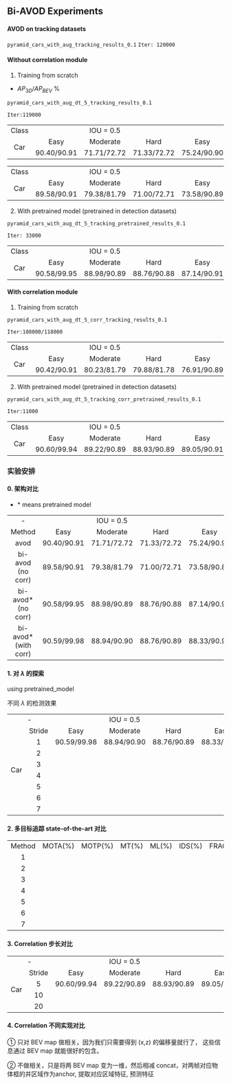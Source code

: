 ## Bi-AVOD Experiments

#### AVOD on tracking datasets
`pyramid_cars_with_aug_tracking_results_0.1`
`Iter: 120000`
<table>
   <tr>
      <td style="text-align:center;vertical-align:middle;">Class</td>
      <td colspan="3" style="text-align:center;vertical-align:middle;">IOU = 0.5</td>
      <td colspan="3" style="text-align:center;vertical-align:middle;">IOU = 0.7</td>
   <tr>
   <tr>
      <td rowspan="2" style="text-align:center;vertical-align:middle;">Car</td>
      <td style="text-align:center;vertical-align:middle;">Easy</td>
      <td style="text-align:center;vertical-align:middle;">Moderate</td>
      <td style="text-align:center;vertical-align:middle;">Hard</td>
      <td style="text-align:center;vertical-align:middle;">Easy</td>
      <td style="text-align:center;vertical-align:middle;">Moderate</td>
      <td style="text-align:center;vertical-align:middle;">Hard</td>
   </tr>
    <tr>
      <td style="text-align:center;vertical-align:middle;">90.40/90.91</td>
      <td style="text-align:center;vertical-align:middle;">71.71/72.72</td>
      <td style="text-align:center;vertical-align:middle;">71.33/72.72</td>
      <td style="text-align:center;vertical-align:middle;">75.24/90.90</td>
      <td style="text-align:center;vertical-align:middle;">55.11/72.69</td>
      <td style="text-align:center;vertical-align:middle;">48.58/72.66</td>


#### Without correlation module

1. Training from scratch

* $AP_{3D} / AP_{BEV}$ %

`pyramid_cars_with_aug_dt_5_tracking_results_0.1`

`Iter:119000` 

<table>
   <tr>
      <td style="text-align:center;vertical-align:middle;">Class</td>
      <td colspan="3" style="text-align:center;vertical-align:middle;">IOU = 0.5</td>
      <td colspan="3" style="text-align:center;vertical-align:middle;">IOU = 0.7</td>
   <tr>
   <tr>
      <td rowspan="2" style="text-align:center;vertical-align:middle;">Car</td>
      <td style="text-align:center;vertical-align:middle;">Easy</td>
      <td style="text-align:center;vertical-align:middle;">Moderate</td>
      <td style="text-align:center;vertical-align:middle;">Hard</td>
      <td style="text-align:center;vertical-align:middle;">Easy</td>
      <td style="text-align:center;vertical-align:middle;">Moderate</td>
      <td style="text-align:center;vertical-align:middle;">Hard</td>
   </tr>
    <tr>
      <td style="text-align:center;vertical-align:middle;">89.58/90.91</td>
      <td style="text-align:center;vertical-align:middle;">79.38/81.79</td>
      <td style="text-align:center;vertical-align:middle;">71.00/72.71</td>
      <td style="text-align:center;vertical-align:middle;">73.58/90.89</td>
      <td style="text-align:center;vertical-align:middle;">54.11/81.75</td>
      <td style="text-align:center;vertical-align:middle;">47.75/72.68</td>
   </tr>
</table>

2. With pretrained model (pretrained in detection datasets)

`pyramid_cars_with_aug_dt_5_tracking_pretrained_results_0.1`

`Iter: 33000`

<table>
   <tr>
      <td style="text-align:center;vertical-align:middle;">Class</td>
      <td colspan="3" style="text-align:center;vertical-align:middle;">IOU = 0.5</td>
      <td colspan="3" style="text-align:center;vertical-align:middle;">IOU = 0.7</td>
   <tr>
   <tr>
      <td rowspan="2" style="text-align:center;vertical-align:middle;">Car</td>
      <td style="text-align:center;vertical-align:middle;">Easy</td>
      <td style="text-align:center;vertical-align:middle;">Moderate</td>
      <td style="text-align:center;vertical-align:middle;">Hard</td>
      <td style="text-align:center;vertical-align:middle;">Easy</td>
      <td style="text-align:center;vertical-align:middle;">Moderate</td>
      <td style="text-align:center;vertical-align:middle;">Hard</td>
   </tr>
    <tr>
      <td style="text-align:center;vertical-align:middle;">90.58/99.95</td>
      <td style="text-align:center;vertical-align:middle;">88.98/90.89</td>
      <td style="text-align:center;vertical-align:middle;">88.76/90.88</td>
      <td style="text-align:center;vertical-align:middle;">87.14/90.91</td>
      <td style="text-align:center;vertical-align:middle;">74.52/90.83</td>
      <td style="text-align:center;vertical-align:middle;">67.70/81.32</td>
   </tr>
</table>


#### With correlation module

1. Training from scratch

`pyramid_cars_with_aug_dt_5_corr_tracking_results_0.1`

`Iter:108000/118000`

<table>
   <tr>
      <td style="text-align:center;vertical-align:middle;">Class</td>
      <td colspan="3" style="text-align:center;vertical-align:middle;">IOU = 0.5</td>
      <td colspan="3" style="text-align:center;vertical-align:middle;">IOU = 0.7</td>
   <tr>
   <tr>
      <td rowspan="2" style="text-align:center;vertical-align:middle;">Car</td>
      <td style="text-align:center;vertical-align:middle;">Easy</td>
      <td style="text-align:center;vertical-align:middle;">Moderate</td>
      <td style="text-align:center;vertical-align:middle;">Hard</td>
      <td style="text-align:center;vertical-align:middle;">Easy</td>
      <td style="text-align:center;vertical-align:middle;">Moderate</td>
      <td style="text-align:center;vertical-align:middle;">Hard</td>
   </tr>
    <tr>
      <td style="text-align:center;vertical-align:middle;">90.42/90.91</td>
      <td style="text-align:center;vertical-align:middle;">80.23/81.79</td>
      <td style="text-align:center;vertical-align:middle;">79.88/81.78</td>
      <td style="text-align:center;vertical-align:middle;">76.91/90.89</td>
      <td style="text-align:center;vertical-align:middle;">58.30/81.76</td>
      <td style="text-align:center;vertical-align:middle;">56.91/72.70</td>
   </tr>
</table>




2. With pretrained model (pretrained in detection datasets)

`pyramid_cars_with_aug_dt_5_tracking_corr_pretrained_results_0.1`

`Iter:11000`

<table>
   <tr>
      <td style="text-align:center;vertical-align:middle;">Class</td>
      <td colspan="3" style="text-align:center;vertical-align:middle;">IOU = 0.5</td>
      <td colspan="3" style="text-align:center;vertical-align:middle;">IOU = 0.7</td>
   <tr>
   <tr>
      <td rowspan="2" style="text-align:center;vertical-align:middle;">Car</td>
      <td style="text-align:center;vertical-align:middle;">Easy</td>
      <td style="text-align:center;vertical-align:middle;">Moderate</td>
      <td style="text-align:center;vertical-align:middle;">Hard</td>
      <td style="text-align:center;vertical-align:middle;">Easy</td>
      <td style="text-align:center;vertical-align:middle;">Moderate</td>
      <td style="text-align:center;vertical-align:middle;">Hard</td>
   </tr>
    <tr>
      <td style="text-align:center;vertical-align:middle;">90.60/99.94</td>
      <td style="text-align:center;vertical-align:middle;">89.22/90.89</td>
      <td style="text-align:center;vertical-align:middle;">88.93/90.89</td>
      <td style="text-align:center;vertical-align:middle;">89.05/90.91</td>
      <td style="text-align:center;vertical-align:middle;">76.67/90.85</td>
      <td style="text-align:center;vertical-align:middle;">75.83/90.84</td>
   </tr>
</table>


### 实验安排

#### 0. 架构对比

* \* means pretrained model

<table>
   <tr>
      <td style="text-align:center;vertical-align:middle;">-</td>
      <td colspan="3" style="text-align:center;vertical-align:middle;">IOU = 0.5</td>
      <td colspan="3" style="text-align:center;vertical-align:middle;">IOU = 0.7</td>
   <tr>
   <tr>
       <td style="text-align:center;vertical-align:middle;">Method</td>
      <td style="text-align:center;vertical-align:middle;">Easy</td>
      <td style="text-align:center;vertical-align:middle;">Moderate</td>
      <td style="text-align:center;vertical-align:middle;">Hard</td>
      <td style="text-align:center;vertical-align:middle;">Easy</td>
      <td style="text-align:center;vertical-align:middle;">Moderate</td>
      <td style="text-align:center;vertical-align:middle;">Hard</td>
   </tr>
    <tr>
      <td style="text-align:center;vertical-align:middle;">avod</td>
      <td style="text-align:center;vertical-align:middle;">90.40/90.91</td>
      <td style="text-align:center;vertical-align:middle;">71.71/72.72</td>
      <td style="text-align:center;vertical-align:middle;">71.33/72.72</td>
      <td style="text-align:center;vertical-align:middle;">75.24/90.90</td>
      <td style="text-align:center;vertical-align:middle;">55.11/72.69</td>
      <td style="text-align:center;vertical-align:middle;">48.58/72.66</td>
    </tr>
    <tr>
      <td style="text-align:center;vertical-align:middle;">bi-avod </br>(no corr)</td>
      <td style="text-align:center;vertical-align:middle;">89.58/90.91</td>
      <td style="text-align:center;vertical-align:middle;">79.38/81.79</td>
      <td style="text-align:center;vertical-align:middle;">71.00/72.71</td>
      <td style="text-align:center;vertical-align:middle;">73.58/90.89</td>
      <td style="text-align:center;vertical-align:middle;">54.11/81.75</td>
      <td style="text-align:center;vertical-align:middle;">47.75/72.68</td>
    </tr>
    <tr>
      <td style="text-align:center;vertical-align:middle;">bi-avod* </br>(no corr)</td>
      <td style="text-align:center;vertical-align:middle;">90.58/99.95</td>
      <td style="text-align:center;vertical-align:middle;">88.98/90.89</td>
      <td style="text-align:center;vertical-align:middle;">88.76/90.88</td>
      <td style="text-align:center;vertical-align:middle;">87.14/90.91</td>
      <td style="text-align:center;vertical-align:middle;">74.52/90.83</td>
      <td style="text-align:center;vertical-align:middle;">67.70/81.32</td>
    </tr>
	<tr>
      <td style="text-align:center;vertical-align:middle;">bi-avod* </br>(with corr)</td>
      <td style="text-align:center;vertical-align:middle;">90.59/99.98</td>
      <td style="text-align:center;vertical-align:middle;">88.94/90.90</td>
      <td style="text-align:center;vertical-align:middle;">88.76/90.89</td>
      <td style="text-align:center;vertical-align:middle;">88.33/90.90</td>
      <td style="text-align:center;vertical-align:middle;">75.25/90.86</td>
      <td style="text-align:center;vertical-align:middle;">68.51/90.85</td>
    </tr>
</table>



#### 1. 对 $\lambda$ 的探索

using pretrained_model

不同 $\lambda$ 的检测效果

<table>
   <tr>
      <td colspan="2" style="text-align:center;vertical-align:middle;">-</td>
      <td colspan="3" style="text-align:center;vertical-align:middle;">IOU = 0.5</td>
      <td colspan="3" style="text-align:center;vertical-align:middle;">IOU = 0.7</td>
   <tr>
   <tr>
      <td rowspan="8" style="text-align:center;vertical-align:middle;">Car</td>
       <td style="text-align:center;vertical-align:middle;">Stride</td>
      <td style="text-align:center;vertical-align:middle;">Easy</td>
      <td style="text-align:center;vertical-align:middle;">Moderate</td>
      <td style="text-align:center;vertical-align:middle;">Hard</td>
      <td style="text-align:center;vertical-align:middle;">Easy</td>
      <td style="text-align:center;vertical-align:middle;">Moderate</td>
      <td style="text-align:center;vertical-align:middle;">Hard</td>
   </tr>
    <tr>
      <td style="text-align:center;vertical-align:middle;">1</td>
      <td style="text-align:center;vertical-align:middle;">90.59/99.98</td>
      <td style="text-align:center;vertical-align:middle;">88.94/90.90</td>
      <td style="text-align:center;vertical-align:middle;">88.76/90.89</td>
      <td style="text-align:center;vertical-align:middle;">88.33/90.90</td>
      <td style="text-align:center;vertical-align:middle;">75.25/90.86</td>
      <td style="text-align:center;vertical-align:middle;">68.51/90.85</td>
    </tr>
    <tr>
      <td style="text-align:center;vertical-align:middle;">2</td>
      <td style="text-align:center;vertical-align:middle;"> </td>
      <td style="text-align:center;vertical-align:middle;"> </td>
      <td style="text-align:center;vertical-align:middle;"> </td>
      <td style="text-align:center;vertical-align:middle;"> </td>
      <td style="text-align:center;vertical-align:middle;"> </td>
      <td style="text-align:center;vertical-align:middle;"> </td>
    </tr>
    <tr>
      <td style="text-align:center;vertical-align:middle;">3</td>
      <td style="text-align:center;vertical-align:middle;"> </td>
      <td style="text-align:center;vertical-align:middle;"> </td>
      <td style="text-align:center;vertical-align:middle;"> </td>
      <td style="text-align:center;vertical-align:middle;"> </td>
      <td style="text-align:center;vertical-align:middle;"> </td>
      <td style="text-align:center;vertical-align:middle;"> </td>
    </tr>
    <tr>
      <td style="text-align:center;vertical-align:middle;">4</td>
      <td style="text-align:center;vertical-align:middle;"> </td>
      <td style="text-align:center;vertical-align:middle;"> </td>
      <td style="text-align:center;vertical-align:middle;"> </td>
      <td style="text-align:center;vertical-align:middle;"> </td>
      <td style="text-align:center;vertical-align:middle;"> </td>
      <td style="text-align:center;vertical-align:middle;"> </td>
    </tr>
    <tr>
      <td style="text-align:center;vertical-align:middle;">5</td>
      <td style="text-align:center;vertical-align:middle;"> </td>
      <td style="text-align:center;vertical-align:middle;"> </td>
      <td style="text-align:center;vertical-align:middle;"> </td>
      <td style="text-align:center;vertical-align:middle;"> </td>
      <td style="text-align:center;vertical-align:middle;"> </td>
      <td style="text-align:center;vertical-align:middle;"> </td>
    </tr>
    <tr>
      <td style="text-align:center;vertical-align:middle;">6</td>
      <td style="text-align:center;vertical-align:middle;"> </td>
      <td style="text-align:center;vertical-align:middle;"> </td>
      <td style="text-align:center;vertical-align:middle;"> </td>
      <td style="text-align:center;vertical-align:middle;"> </td>
      <td style="text-align:center;vertical-align:middle;"> </td>
      <td style="text-align:center;vertical-align:middle;"> </td>
    </tr>
    <tr>
      <td style="text-align:center;vertical-align:middle;">7</td>
      <td style="text-align:center;vertical-align:middle;"> </td>
      <td style="text-align:center;vertical-align:middle;"> </td>
      <td style="text-align:center;vertical-align:middle;"> </td>
      <td style="text-align:center;vertical-align:middle;"> </td>
      <td style="text-align:center;vertical-align:middle;"> </td>
      <td style="text-align:center;vertical-align:middle;"> </td>
    </tr>
</table>



#### 2. 多目标追踪 state-of-the-art 对比

<table>
   <tr>
       <td style="text-align:center;vertical-align:middle;">Method</td>
       <td style="text-align:center;vertical-align:middle;">MOTA(%)</td>
      <td style="text-align:center;vertical-align:middle;">MOTP(%)</td>
      <td style="text-align:center;vertical-align:middle;">MT(%)</td>
      <td style="text-align:center;vertical-align:middle;">ML(%)</td>
      <td style="text-align:center;vertical-align:middle;">IDS(%)</td>
      <td style="text-align:center;vertical-align:middle;">FRAG</td>
   </tr>
    <tr>
      <td style="text-align:center;vertical-align:middle;">1</td>
      <td style="text-align:center;vertical-align:middle;"> </td>
      <td style="text-align:center;vertical-align:middle;"> </td>
      <td style="text-align:center;vertical-align:middle;"> </td>
      <td style="text-align:center;vertical-align:middle;"> </td>
      <td style="text-align:center;vertical-align:middle;"> </td>
      <td style="text-align:center;vertical-align:middle;"> </td>
    </tr>
    <tr>
      <td style="text-align:center;vertical-align:middle;">2</td>
      <td style="text-align:center;vertical-align:middle;"> </td>
      <td style="text-align:center;vertical-align:middle;"> </td>
      <td style="text-align:center;vertical-align:middle;"> </td>
      <td style="text-align:center;vertical-align:middle;"> </td>
      <td style="text-align:center;vertical-align:middle;"> </td>
      <td style="text-align:center;vertical-align:middle;"> </td>
    </tr>
    <tr>
      <td style="text-align:center;vertical-align:middle;">3</td>
      <td style="text-align:center;vertical-align:middle;"> </td>
      <td style="text-align:center;vertical-align:middle;"> </td>
      <td style="text-align:center;vertical-align:middle;"> </td>
      <td style="text-align:center;vertical-align:middle;"> </td>
      <td style="text-align:center;vertical-align:middle;"> </td>
      <td style="text-align:center;vertical-align:middle;"> </td>
    </tr>
    <tr>
      <td style="text-align:center;vertical-align:middle;">4</td>
      <td style="text-align:center;vertical-align:middle;"> </td>
      <td style="text-align:center;vertical-align:middle;"> </td>
      <td style="text-align:center;vertical-align:middle;"> </td>
      <td style="text-align:center;vertical-align:middle;"> </td>
      <td style="text-align:center;vertical-align:middle;"> </td>
      <td style="text-align:center;vertical-align:middle;"> </td>
    </tr>
    <tr>
      <td style="text-align:center;vertical-align:middle;">5</td>
      <td style="text-align:center;vertical-align:middle;"> </td>
      <td style="text-align:center;vertical-align:middle;"> </td>
      <td style="text-align:center;vertical-align:middle;"> </td>
      <td style="text-align:center;vertical-align:middle;"> </td>
      <td style="text-align:center;vertical-align:middle;"> </td>
      <td style="text-align:center;vertical-align:middle;"> </td>
    </tr>
    <tr>
      <td style="text-align:center;vertical-align:middle;">6</td>
      <td style="text-align:center;vertical-align:middle;"> </td>
      <td style="text-align:center;vertical-align:middle;"> </td>
      <td style="text-align:center;vertical-align:middle;"> </td>
      <td style="text-align:center;vertical-align:middle;"> </td>
      <td style="text-align:center;vertical-align:middle;"> </td>
      <td style="text-align:center;vertical-align:middle;"> </td>
    </tr>
    <tr>
      <td style="text-align:center;vertical-align:middle;">7</td>
      <td style="text-align:center;vertical-align:middle;"> </td>
      <td style="text-align:center;vertical-align:middle;"> </td>
      <td style="text-align:center;vertical-align:middle;"> </td>
      <td style="text-align:center;vertical-align:middle;"> </td>
      <td style="text-align:center;vertical-align:middle;"> </td>
      <td style="text-align:center;vertical-align:middle;"> </td>
    </tr>
</table>


#### 3. Correlation 步长对比

 <table>
   <tr>
      <td colspan="2" style="text-align:center;vertical-align:middle;">-</td>
      <td colspan="3" style="text-align:center;vertical-align:middle;">IOU = 0.5</td>
      <td colspan="3" style="text-align:center;vertical-align:middle;">IOU = 0.7</td>
   <tr>
   <tr>
      <td rowspan="4" style="text-align:center;vertical-align:middle;">Car</td>
       <td style="text-align:center;vertical-align:middle;">Stride</td>
      <td style="text-align:center;vertical-align:middle;">Easy</td>
      <td style="text-align:center;vertical-align:middle;">Moderate</td>
      <td style="text-align:center;vertical-align:middle;">Hard</td>
      <td style="text-align:center;vertical-align:middle;">Easy</td>
      <td style="text-align:center;vertical-align:middle;">Moderate</td>
      <td style="text-align:center;vertical-align:middle;">Hard</td>
   </tr>
    <tr>
      <td style="text-align:center;vertical-align:middle;">5</td>
     <td style="text-align:center;vertical-align:middle;">90.60/99.94</td>
      <td style="text-align:center;vertical-align:middle;">89.22/90.89</td>
      <td style="text-align:center;vertical-align:middle;">88.93/90.89</td>
      <td style="text-align:center;vertical-align:middle;">89.05/90.91</td>
      <td style="text-align:center;vertical-align:middle;">76.67/90.85</td>
      <td style="text-align:center;vertical-align:middle;">75.83/90.84</td>
    </tr>
    <tr>
      <td style="text-align:center;vertical-align:middle;">10</td>
      <td style="text-align:center;vertical-align:middle;"> </td>
      <td style="text-align:center;vertical-align:middle;"> </td>
      <td style="text-align:center;vertical-align:middle;"> </td>
      <td style="text-align:center;vertical-align:middle;"> </td>
      <td style="text-align:center;vertical-align:middle;"> </td>
      <td style="text-align:center;vertical-align:middle;"> </td>
    </tr>
    <tr>
      <td style="text-align:center;vertical-align:middle;">20</td>
      <td style="text-align:center;vertical-align:middle;"> </td>
      <td style="text-align:center;vertical-align:middle;"> </td>
      <td style="text-align:center;vertical-align:middle;"> </td>
      <td style="text-align:center;vertical-align:middle;"> </td>
      <td style="text-align:center;vertical-align:middle;"> </td>
      <td style="text-align:center;vertical-align:middle;"> </td>
    </tr>
</table>



#### 4. Correlation 不同实现对比

① 只对 BEV map 做相关，因为我们只需要得到 (x,z) 的偏移量就行了， 这些信息通过 BEV map 就能很好的包含。

② 不做相关，只是将两 BEV map 变为一维，然后相减 concat，对两帧对应物体框的并区域作为anchor, 提取对应区域特征, 预测特征

